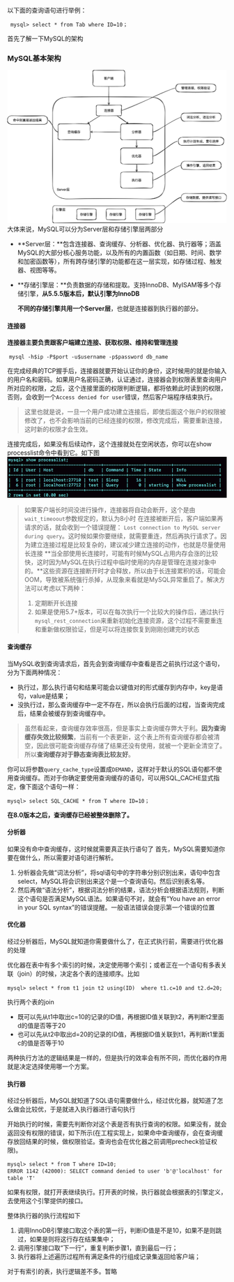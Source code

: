 以下面的查询语句进行举例：

` mysql> select * from Tab where ID=10；`

首先了解一下MySQL的架构

### MySQL基本架构

![](img/MySQL基本架构.png)
大体来说，MySQL可以分为Server层和存储引擎层两部分

- **Server层：**包含连接器、查询缓存、分析器、优化器、执行器等；涵盖MySQL的大部分核心服务功能，以及所有的内置函数（如日期、时间、数学和加密函数等），所有跨存储引擎的功能都在这一层实现，如存储过程、触发器、视图等等。
- **存储引擎层：**负责数据的存储和提取。支持InnoDB、MyISAM等多个存储引擎，**从5.5.5版本后，默认引擎为InnoDB**

  **不同的存储引擎共用一个Server层**，也就是连接器到执行器的部分。
#### 连接器

**连接器主要负责跟客户端建立连接、获取权限、维持和管理连接**

​		`mysql -h$ip -P$port -u$username -p$password db_name`

在完成经典的TCP握手后，连接器就要开始认证你的身份，这时候用的就是你输入的用户名和密码。如果用户名密码正确，认证通过，连接器会到权限表里查询用户所对应的权限，之后，这个连接里面的权限判断逻辑，都将依赖此时读到的权限，否则，会收到一个`Access denied for user`错误，然后客户端程序结束执行。

> 这里也就是说，一旦一个用户成功建立连接后，即使后面这个账户的权限被修改了，也不会影响当前的已经连接的权限，修改完成后，需要重新连接，这时新的权限才会生效。

连接完成后，如果没有后续动作，这个连接就处在空闲状态，你可以在show processlist命令中看到它。如下图![](img/1616138639017-0187c841-58ab-4ba2-a5e8-d7debe4a5833.png)
> 如果客户端长时间没进行操作，连接器将自动会断开，这个是由`wait_timeoout`参数规定的，默认为8小时
> 在连接被断开后，客户端如果再请求的话，就会收到一个错误提醒： `Lost connection to MySQL server during query`。这时候如果你要继续，就需要重连，然后再执行请求了。因为建立连接过程是比较复杂的，建议减少建立连接的动作，也就是尽量使用长连接
> **当全部使用长连接时，可能有时候MySQL占用内存会涨的比较快，这时因为MySQL在执行过程中临时使用的内存是管理在连接对象中的。**这些资源在连接断开时才会释放，所以由于长连接累积的话，可能会OOM，导致被系统强行杀掉，从现象来看就是MySQL异常重启了。解决方法可以考虑以下两种：
>
> 1. 定期断开长连接
> 2. 如果是使用5.7+版本，可以在每次执行一个比较大的操作后，通过执行`mysql_rest_connection`来重新初始化连接资源，这个过程不需要重连和重新做权限验证，但是可以将连接恢复到刚刚创建完的状态



#### 查询缓存

当MySQL收到查询请求后，首先会到查询缓存中查看是否之前执行过这个语句，分为下面两种情况：

- 执行过，那么执行语句和结果可能会以键值对的形式缓存到内存中，key是语句，value是结果；
- 没执行过，那么查询缓存中一定不存在，所以会执行后面的过程，当查询完成后，结果会被缓存到查询缓存中。

> 虽然看起来，查询缓存效率很高，但是事实上查询缓存弊大于利。**因为查询缓存失效比较频繁**，当前有一个表更新，这个表上所有查询缓存都会被清空，因此很可能查询缓存存储了结果还没有使用，就被一个更新全清空了。所以**查询缓存对于静态查询表比较友好**。

你可以将参数`query_cache_type`设置成`DEMAND`，这样对于默认的SQL语句都不使用查询缓存。而对于你确定要使用查询缓存的语句，可以用SQL_CACHE显式指定，像下面这个语句一样：

`mysql> select SQL_CACHE * from T where ID=10；`

**在8.0版本之后，查询缓存已经被整体删除了。**

#### 分析器
如果没有命中查询缓存，这时候就需要真正执行语句了
首先，MySQL需要知道你要在做什么，所以需要对语句进行解析。

1. 分析器会先做“词法分析”，将sql语句中的字符串分别识别出来，语句中包含select，MySQL将会识别出来这个是一个查询语句。然后识别表名等。
1. 然后再做“语法分析”，根据词法分析的结果，语法分析会根据语法规则，判断这个语句是否满足MySQL语法。如果语句不对，就会有“You have an error in your SQL syntax”的错误提醒。一般语法错误会提示第一个错误的位置
#### 优化器
经过分析器后，MySQL就知道你需要做什么了，在正式执行前，需要进行优化器的处理

优化器在表中有多个索引的时候，决定使用哪个索引；或者正在一个语句有多表关联（join）的时候，决定各个表的连接顺序。比如

`mysql> select * from t1 join t2 using(ID)  where t1.c=10 and t2.d=20;`

执行两个表的join

- 既可以先从t1中取出c=10的记录的ID值，再根据ID值关联到t2，再判断t2里面d的值是否等于20
- 也可以先从t2中取出d=20的记录的ID值，再根据ID值关联到t1，再判断t1里面c的值是否等于10

两种执行方法的逻辑结果是一样的，但是执行的效率会有所不同，而优化器的作用就是决定选择使用哪一个方案。


#### 执行器
经过分析器后，MySQL就知道了SQL语句需要做什么，经过优化器，就知道了怎么做会比较优，于是就进入执行器进行语句执行

开始执行的时候，需要先判断你对这个表是否有执行查询的权限。如果没有，就会返回没有权限的错误，如下所示(在工程实现上，如果命中查询缓存，会在查询缓存放回结果的时候，做权限验证。查询也会在优化器之前调用precheck验证权限)。

```
mysql> select * from T where ID=10;
ERROR 1142 (42000): SELECT command denied to user 'b'@'localhost' for table 'T'
```
如果有权限，就打开表继续执行。打开表的时候，执行器就会根据表的引擎定义，去使用这个引擎提供的接口。


整体执行器的执行流程如下

1. 调用InnoDB引擎接口取这个表的第一行，判断ID值是不是10，如果不是则跳过，如果是则将这行存在结果集中；
1. 调用引擎接口取“下一行”，重复判断步骤1，直到最后一行；
1. 执行器将上述遍历过程所有满足条件的行组成记录集返回给客户端；

对于有索引的表，执行逻辑差不多。暂略

